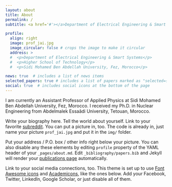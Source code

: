 ```yaml
---
layout: about
title: About
permalink: /
subtitle: <a href='#'></a>​Department of Electrical Engineering & Smart Systems, Higher School of Technology, Sidi Mohamed Ben Abdellah University, Fez, Morocco.

profile:
  align: right
  image: prof_jai.jpg
  image_circular: false # crops the image to make it circular
  address: >
  #  <p>​​Department of Electrical Engineering & Smart Systems</p>
  #  <p>​Higher School of Technology</p>
  #  <p>​Sidi Mohamed Ben Abdellah University, Fez, Morocco</p>

news: true  # includes a list of news items
selected_papers: true # includes a list of papers marked as "selected={true}"
social: true  # includes social icons at the bottom of the page
---
```


I am currently an Assistant Professor of Applied Physics at Sidi Mohamed Ben Abdellah University, Fez, Morocco. I received my Ph.D. in Nuclear Engineering from ​Abdelmalek Essaâdi University​, Tetouan, Morocco.

Write your biography here. Tell the world about yourself. Link to your favorite [subreddit](http://reddit.com). You can put a picture in, too. The code is already in, just name your picture `prof_jai.jpg` and put it in the `img/` folder.

Put your address / P.O. box / other info right below your picture. You can also disable any these elements by editing `profile` property of the YAML header of your `_pages/about.md`. Edit `_bibliography/papers.bib` and Jekyll will render your [publications page](/al-folio/publications/) automatically.

Link to your social media connections, too. This theme is set up to use [Font Awesome icons](http://fortawesome.github.io/Font-Awesome/) and [Academicons](https://jpswalsh.github.io/academicons/), like the ones below. Add your Facebook, Twitter, LinkedIn, Google Scholar, or just disable all of them.
